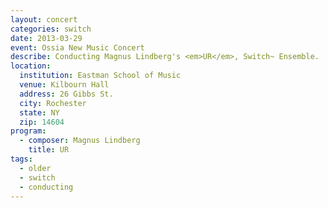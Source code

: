 ```yaml
---
layout: concert
categories: switch
date: 2013-03-29
event: Ossia New Music Concert
describe: Conducting Magnus Lindberg's <em>UR</em>, Switch~ Ensemble.
location:
  institution: Eastman School of Music
  venue: Kilbourn Hall
  address: 26 Gibbs St.
  city: Rochester
  state: NY
  zip: 14604
program:
  - composer: Magnus Lindberg
    title: UR
tags:
  - older
  - switch
  - conducting
---
```

